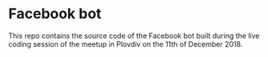 # Facebook bot
This repo contains the source code of the Facebook bot built during the live coding session of the meetup in Plovdiv on the 11th of December 2018.